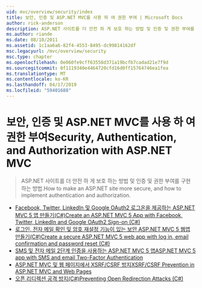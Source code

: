 ```yaml
---
uid: mvc/overview/security/index
title: 보안, 인증 및 ASP.NET MVC를 사용 하 여 권한 부여 | Microsoft Docs
author: rick-anderson
description: ASP.NET 사이트를 더 안전 하 게 보호 하는 방법 및 인증 및 권한 부여를 구현 하는 방법.
ms.author: riande
ms.date: 08/10/2011
ms.assetid: 1c1aa6a6-82f4-4553-8495-dc99814162df
msc.legacyurl: /mvc/overview/security
msc.type: chapter
ms.openlocfilehash: 0e060fe9cff63558d371a19bcfb7cadad21e7f9d
ms.sourcegitcommit: 0f1119340e4464720cfd16d0ff15764746ea1fea
ms.translationtype: MT
ms.contentlocale: ko-KR
ms.lasthandoff: 04/17/2019
ms.locfileid: "59401688"
---
```

# <a name="security-authentication-and-authorization-with-aspnet-mvc"></a><span data-ttu-id="14b27-103">보안, 인증 및 ASP.NET MVC를 사용 하 여 권한 부여</span><span class="sxs-lookup"><span data-stu-id="14b27-103">Security, Authentication, and Authorization with ASP.NET MVC</span></span>

> <span data-ttu-id="14b27-104">ASP.NET 사이트를 더 안전 하 게 보호 하는 방법 및 인증 및 권한 부여를 구현 하는 방법.</span><span class="sxs-lookup"><span data-stu-id="14b27-104">How to make an ASP.NET site more secure, and how to implement authentication and authorization.</span></span>


- [<span data-ttu-id="14b27-105">Facebook, Twitter, LinkedIn 및 Google OAuth2 로그온을 제공하는 ASP.NET MVC 5 앱 만들기(C#)</span><span class="sxs-lookup"><span data-stu-id="14b27-105">Create an ASP.NET MVC 5 App with Facebook, Twitter, LinkedIn and Google OAuth2 Sign-on (C#)</span></span>](create-an-aspnet-mvc-5-app-with-facebook-and-google-oauth2-and-openid-sign-on.md)
- [<span data-ttu-id="14b27-106">로그인, 전자 메일 확인 및 암호 재설정 기능이 있는 보안 ASP.NET MVC 5 웹앱 만들기(C#)</span><span class="sxs-lookup"><span data-stu-id="14b27-106">Create a secure ASP.NET MVC 5 web app with log in, email confirmation and password reset (C#)</span></span>](create-an-aspnet-mvc-5-web-app-with-email-confirmation-and-password-reset.md)
- [<span data-ttu-id="14b27-107">SMS 및 전자 메일 2단계 인증을 사용하는 ASP.NET MVC 5 앱</span><span class="sxs-lookup"><span data-stu-id="14b27-107">ASP.NET MVC 5 app with SMS and email Two-Factor Authentication</span></span>](aspnet-mvc-5-app-with-sms-and-email-two-factor-authentication.md)
- [<span data-ttu-id="14b27-108">ASP.NET MVC 및 웹 페이지에서 XSRF/CSRF 방지</span><span class="sxs-lookup"><span data-stu-id="14b27-108">XSRF/CSRF Prevention in ASP.NET MVC and Web Pages</span></span>](xsrfcsrf-prevention-in-aspnet-mvc-and-web-pages.md)
- [<span data-ttu-id="14b27-109">오픈 리디렉션 공격 방지(C#)</span><span class="sxs-lookup"><span data-stu-id="14b27-109">Preventing Open Redirection Attacks (C#)</span></span>](preventing-open-redirection-attacks.md)
